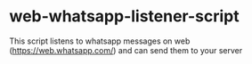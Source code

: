 # web-whatsapp-listener-script
This script listens to whatsapp messages on web (https://web.whatsapp.com/) and can send them to your server
